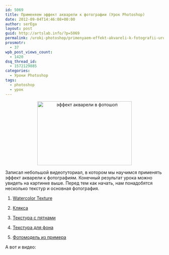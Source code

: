 ```yaml
---
id: 5069
title: Применяем эффект акварели к фотографии (Урок Photoshop)
date: 2012-09-04T14:46:08+00:00
author: serEga
layout: post
guid: http://artslab.info/?p=5069
permalink: /uroki-photoshop/primenyaem-effekt-akvareli-k-fotografii-urok-photoshop/
prosmotr:
  - 37
wpb_post_views_count:
  - 1420
dsq_thread_id:
  - 1572129885
categories:
  - Уроки Photoshop
tags:
  - photoshop
  - урок
---
```

<center>
  <a href="http://googledrive.com/host/0B9lHVSSSdxdxd0hjdUdmRzY3Tjg/effekt_akvareli1.jpg"><img src="http://googledrive.com/host/0B9lHVSSSdxdxd0hjdUdmRzY3Tjg/effekt_akvareli1-300x203.jpg" alt="эффект акварели в фотошоп" title="effekt_akvareli" width="300" height="203" class="aligncenter size-medium wp-image-5075" srcset="http://googledrive.com/host/0B9lHVSSSdxdxd0hjdUdmRzY3Tjg/effekt_akvareli1-300x203.jpg 300w, http://googledrive.com/host/0B9lHVSSSdxdxd0hjdUdmRzY3Tjg/effekt_akvareli1.jpg 1000w" sizes="(max-width: 300px) 100vw, 300px" /></a></a>
</center>

Записал небольшой видеотуториал, в котором мы научимся применять эффект акварели к фотографиям. Конечный результат урока можно увидеть на картинке выше. Перед тем как начать, нам понадобятся несколько текстур и основная фотография.

1. [Watercolor Texture](http://valerianastock.deviantart.com/art/Watercolor-Texture2-115128645)

2. [Клякса](http://sadmonkeydesign-res.deviantart.com/art/WaterColor-44-128996363)

3. [Текстура с пятнами](http://evil-kittie-stock.deviantart.com/art/Watercolors-texture-103865278)

4. [Текстура для фона](http://enchantedgal-stock.deviantart.com/art/Corkboard-Wood-Cork-Composite-49823242)

5. [Фотомодель из примера](http://the1stgrape-stock.deviantart.com/art/Stock-77-318590264)

<!--more-->

А вот и видео: